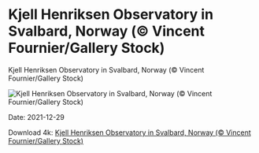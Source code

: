 # Kjell Henriksen Observatory in Svalbard, Norway (© Vincent Fournier/Gallery Stock)

Kjell Henriksen Observatory in Svalbard, Norway (© Vincent Fournier/Gallery Stock)

![Kjell Henriksen Observatory in Svalbard, Norway (© Vincent Fournier/Gallery Stock)](https://bing.com/th?id=OHR.KjellHenriksen_EN-US2132845054_UHD.jpg&w=1024&h=576)

Date: 2021-12-29

Download 4k: [Kjell Henriksen Observatory in Svalbard, Norway (© Vincent Fournier/Gallery Stock)](https://bing.com/th?id=OHR.KjellHenriksen_EN-US2132845054_UHD.jpg)


